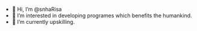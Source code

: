 - 👋 Hi, I’m @snhaRisa
- 👀 I’m interested in developing programes which benefits the humankind. 
- 🌱 I’m currently upskilling. 


<!---
snhaRisa/snhaRisa is a ✨ special ✨ repository because its `README.md` (this file) appears on your GitHub profile.
You can click the Preview link to take a look at your changes.
--->
